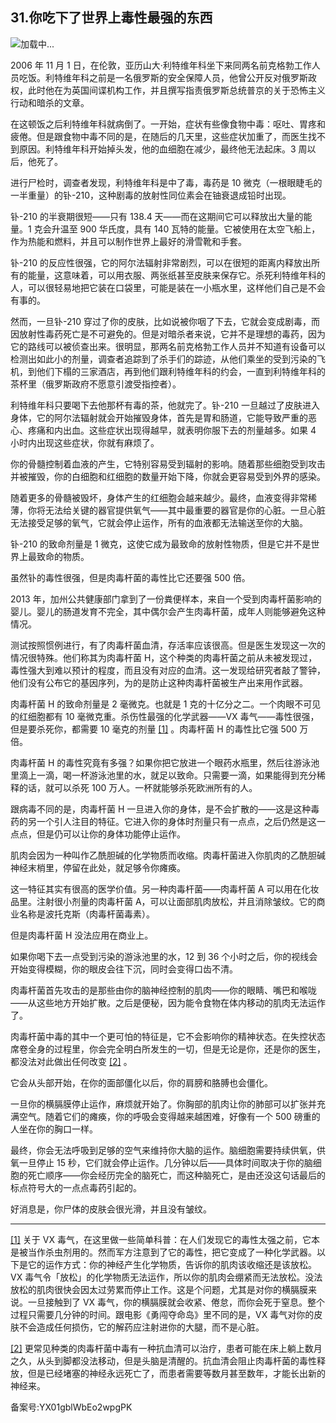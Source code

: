 ## 31.你吃下了世界上毒性最强的东西
![](https://pic1.zhimg.com/v2-f135725611ab03c25dd834dd724c9816_r.webp)加载中...

2006 年 11 月 1 日，在伦敦，亚历山大·利特维年科坐下来同两名前克格勃工作人员吃饭。利特维年科之前是一名俄罗斯的安全保障人员，他曾公开反对俄罗斯政权，此时他在为英国间谍机构工作，并且撰写指责俄罗斯总统普京的关于恐怖主义行动和暗杀的文章。



在这顿饭之后利特维年科就病倒了。一开始，症状有些像食物中毒：呕吐、胃疼和疲倦。但是跟食物中毒不同的是，在随后的几天里，这些症状加重了，而医生找不到原因。利特维年科开始掉头发，他的血细胞在减少，最终他无法起床。3 周以后，他死了。



进行尸检时，调查者发现，利特维年科是中了毒，毒药是 10 微克（一根眼睫毛的一半重量）的钋-210，这种剧毒的放射性同位素会在铀衰退成铅时出现。



钋-210 的半衰期很短——只有 138.4 天——而在这期间它可以释放出大量的能量。1 克会升温至 900 华氏度，具有 140 瓦特的能量。它被使用在太空飞船上，作为热能和燃料，并且可以制作世界上最好的滑雪靴和手套。



钋-210 的反应性很强，它的阿尔法辐射非常剧烈，可以在很短的距离内释放出所有的能量，这意味着，可以用衣服、两张纸甚至皮肤来保存它。杀死利特维年科的人，可以很轻易地把它装在口袋里，可能是装在一小瓶水里，这样他们自己是不会有事的。



然而，一旦钋-210 穿过了你的皮肤，比如说被你咽了下去，它就会变成剧毒，而因放射性毒药死亡是不可避免的。但是对暗杀者来说，它并不是理想的毒药，因为它的路线可以被侦查出来。很明显，那两名前克格勃工作人员并不知道有设备可以检测出如此小的剂量，调查者追踪到了杀手们的踪迹，从他们乘坐的受到污染的飞机，到他们下榻的三家酒店，再到他们跟利特维年科的约会，一直到利特维年科的茶杯里（俄罗斯政府不愿意引渡受指控者）。



利特维年科只要喝下去他那杯有毒的茶，他就完了。钋-210 一旦越过了皮肤进入身体，它的阿尔法辐射就会开始摧毁身体，首先是胃和肠道，它能导致严重的恶心、疼痛和内出血。这些症状出现得越早，就表明你服下去的剂量越多。如果 4 小时内出现这些症状，你就有麻烦了。



你的骨髓控制着血液的产生，它特别容易受到辐射的影响。随着那些细胞受到攻击并被摧毁，你的白细胞和红细胞的数量开始下降，你就会更容易受到外界的感染。



随着更多的骨髓被毁坏，身体产生的红细胞会越来越少。最终，血液变得非常稀薄，你将无法给关键的器官提供氧气——其中最重要的器官是你的心脏。一旦心脏无法接受足够的氧气，它就会停止运作，所有的血液都无法输送至你的大脑。



钋-210 的致命剂量是 1 微克，这使它成为最致命的放射性物质，但是它并不是世界上最致命的物质。



虽然钋的毒性很强，但是肉毒杆菌的毒性比它还要强 500 倍。



2013 年，加州公共健康部门拿到了一份粪便样本，来自一个受到肉毒杆菌影响的婴儿。婴儿的肠道发育不完全，其中偶尔会产生肉毒杆菌，成年人则能够避免这种情况。



测试按照惯例进行，有了肉毒杆菌血清，存活率应该很高。但是医生发现这一次的情况很特殊。他们称其为肉毒杆菌 H，这个种类的肉毒杆菌之前从未被发现过，毒性强大到难以预计的程度，而且没有对应的血清。这一发现给研究者敲了警钟，他们没有公布它的基因序列，为的是防止这种肉毒杆菌被生产出来用作武器。



肉毒杆菌 H 的致命剂量是 2 毫微克。也就是 1 克的十亿分之二。一个肉眼不可见的红细胞都有 10 毫微克重。杀伤性最强的化学武器——VX 毒气——毒性很强，但是要杀死你，都需要 10 毫克的剂量
  [[1]](#zhu1) 。肉毒杆菌 H 的毒性比它强 500 万倍。



肉毒杆菌 H 的毒性究竟有多强？如果你把它放进一个眼药水瓶里，然后往游泳池里滴上一滴，喝一杯游泳池里的水，就足以致命。只需要一滴，如果能得到充分稀释的话，就可以杀死 100 万人。一杯就能够杀死欧洲所有的人。



跟病毒不同的是，肉毒杆菌 H 一旦进入你的身体，是不会扩散的——这是这种毒药的另一个引人注目的特征。它进入你的身体时剂量只有一点点，之后仍然是这一点点，但是仍可以让你的身体功能停止运作。



肌肉会因为一种叫作乙酰胆碱的化学物质而收缩。肉毒杆菌进入你肌肉的乙酰胆碱神经末梢里，停留在此处，就足够令你瘫痪。



这一特征其实有很高的医学价值。另一种肉毒杆菌——肉毒杆菌 A 可以用在化妆品里。注射很小剂量的肉毒杆菌 A，可以让面部肌肉放松，并且消除皱纹。它的商业名称是波托克斯（肉毒杆菌毒素）。



但是肉毒杆菌 H 没法应用在商业上。



如果你喝下去一点受到污染的游泳池里的水，12 到 36 个小时之后，你的视线会开始变得模糊，你的眼皮会往下沉，同时会变得口齿不清。



肉毒杆菌首先攻击的是那些由你的脑神经控制的肌肉——你的眼睛、嘴巴和喉咙——从这些地方开始扩散。之后是便秘，因为能令食物在体内移动的肌肉无法运作了。



肉毒杆菌中毒的其中一个更可怕的特征是，它不会影响你的精神状态。在失控状态席卷全身的过程里，你会完全明白所发生的一切，但是无论是你，还是你的医生，都没法对此做出任何改变
  [[2]](#zhu2) 。



它会从头部开始，在你的面部僵化以后，你的肩膀和胳膊也会僵化。



一旦你的横膈膜停止运作，麻烦就开始了。你胸部的肌肉让你的肺部可以扩张并充满空气。随着它们的瘫痪，你的呼吸会变得越来越困难，好像有一个 500 磅重的人坐在你的胸口一样。



最终，你会无法呼吸到足够的空气来维持你大脑的运作。脑细胞需要持续供氧，供氧一旦停止 15 秒，它们就会停止运作。几分钟以后——具体时间取决于你的脑细胞的死亡顺序——你会经历完全的脑死亡，而这种脑死亡，是由还没这句话最后的标点符号大的一点点毒药引起的。



好消息是，你尸体的皮肤会很光滑，并且没有皱纹。





---


[[1]](#zw1) 关于 VX 毒气，在这里做一些简单科普：在人们发现它的毒性太强之前，它本是被当作杀虫剂用的。然而军方注意到了它的毒性，把它变成了一种化学武器。以下是它的运作方式：你的神经产生化学物质，告诉你的肌肉该收缩还是该放松。VX 毒气令「放松」的化学物质无法运作，所以你的肌肉会绷紧而无法放松。没法放松的肌肉很快会因太过劳累而停止工作。这是个问题，尤其是对你的横膈膜来说。一旦接触到了 VX 毒气，你的横膈膜就会收紧、倦怠，而你会死于窒息。整个过程只需要几分钟的时间。跟电影《勇闯夺命岛》里不同的是，VX 毒气对你的皮肤不会造成任何损伤，它的解药应注射进你的大腿，而不是心脏。



[[2]](#zw2) 更常见种类的肉毒杆菌中毒有一种抗血清可以治疗，患者可能在床上躺上数月之久，从头到脚都没法移动，但是头脑是清醒的。抗血清会阻止肉毒杆菌的毒性释放，但是已经堵塞的神经永远死亡了，而患者需要等数月甚至数年，才能长出新的神经来。



备案号:YX01gblWbEo2wpgPK

